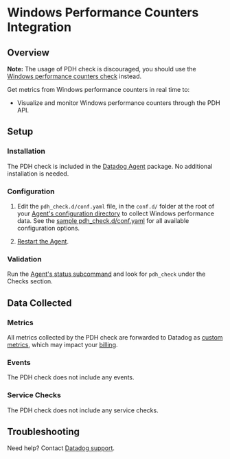 # Windows Performance Counters Integration

## Overview

**Note:** The usage of PDH check is discouraged, you should use the [Windows performance counters check][8] instead.

Get metrics from Windows performance counters in real time to:

- Visualize and monitor Windows performance counters through the PDH API.

## Setup

### Installation

The PDH check is included in the [Datadog Agent][1] package. No additional installation is needed.

### Configuration

1. Edit the `pdh_check.d/conf.yaml` file, in the `conf.d/` folder at the root of your [Agent's configuration directory][2] to collect Windows performance data. See the [sample pdh_check.d/conf.yaml][3] for all available configuration options.

2. [Restart the Agent][4].

### Validation

Run the [Agent's status subcommand][5] and look for `pdh_check` under the Checks section.

## Data Collected

### Metrics

All metrics collected by the PDH check are forwarded to Datadog as [custom metrics][6], which may impact your [billing][7].

### Events

The PDH check does not include any events.

### Service Checks

The PDH check does not include any service checks.

## Troubleshooting

Need help? Contact [Datadog support][9].

[1]: https://app.datadoghq.com/account/settings#agent
[2]: https://docs.datadoghq.com/agent/guide/agent-configuration-files/#agent-configuration-directory
[3]: https://github.com/DataDog/integrations-core/blob/master/pdh_check/datadog_checks/pdh_check/data/conf.yaml.example
[4]: https://docs.datadoghq.com/agent/guide/agent-commands/#restart-the-agent
[5]: https://docs.datadoghq.com/agent/guide/agent-commands/#agent-status-and-information
[6]: https://docs.datadoghq.com/developers/metrics/custom_metrics/
[7]: https://docs.datadoghq.com/account_management/billing/custom_metrics/
[8]: https://docs.datadoghq.com/integrations/windows_performance_counters/
[9]: https://docs.datadoghq.com/help/
